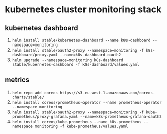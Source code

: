 # kubernetes cluster monitoring stack

## kubernetes dashboard

1. `helm install stable/kubernetes-dashboard --name k8s-dashboard --namespace=monitoring`
1. `helm install stable/oauth2-proxy --namespace=monitoring -f k8s-dashboard/proxy.yaml --name=k8s-dashboard-oauth2`
1. `helm upgrade --namespace=monitoring k8s-dashboard stable/kubernetes-dashboard -f k8s-dashboard/values.yaml`

## metrics

1. `helm repo add coreos https://s3-eu-west-1.amazonaws.com/coreos-charts/stable/`
1. `helm install coreos/prometheus-operator --name prometheus-operator --namespace monitoring`
1. `helm install stable/oauth2-proxy --namespace=monitoring -f kube-prometheus/proxy-grafana.yaml --name=k8s-prometheus-grafana-oauth2`
1. `helm install coreos/kube-prometheus --name k8s-prometheus --namespace monitoring -f kube-prometheus/values.yaml`
